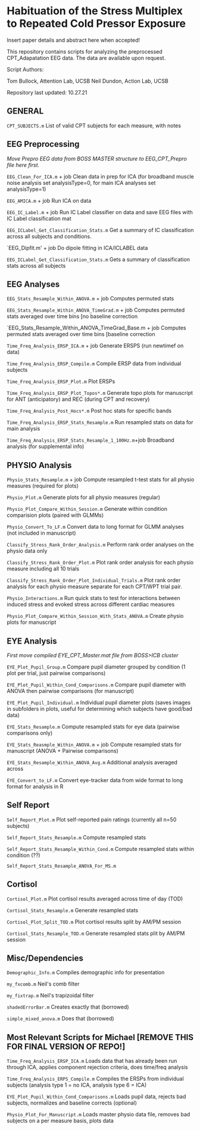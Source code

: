# Habituation of the Stress Multiplex to Repeated Cold Pressor Exposure

Insert paper details and abstract here when accepted!

This repository contains scripts for analyzing the preprocessed CPT_Adapatation EEG data.  The data are available upon request.

Script Authors: 

Tom Bullock, Attention Lab, UCSB 
Neil Dundon, Action Lab, UCSB

Repository last updated: 10.27.21



## GENERAL

`CPT_SUBJECTS.m` List of valid CPT subjects for each measure, with notes



## EEG Preprocessing 

*Move Prepro EEG data from BOSS MASTER structure to EEG_CPT_Prepro file here first.*

`EEG_Clean_For_ICA.m` + job Clean data in prep for ICA (for broadband muscle noise analysis set analysisType=0, for main ICA analyses set analysisType=1)

`EEG_AMICA.m` + job Run ICA on data

`EEG_IC_Label.m` + job Run IC Label classifier on data and save EEG files with IC Label classification mat

`EEG_ICLabel_Get_Classification_Stats.m` Get a summary of IC classification across all subjects and conditions.

`EEG_Dipfit.m' + job Do dipole fitting in ICA/ICLABEL data

`EEG_ICLabel_Get_Classification_Stats.m` Gets a summary of classification stats across all subjects



## EEG Analyses

`EEG_Stats_Resample_Within_ANOVA.m` + job Computes permuted stats

`EEG_Stats_Resample_Within_ANOVA_TimeGrad.m` + job Computes permuted stats averaged over time bins [no baseline correction

`EEG_Stats_Resample_Within_ANOVA_TimeGrad_Base.m + job Computes permuted stats averaged over time bins [baseline correction

`Time_Freq_Analysis_ERSP_ICA.m` + job Generate ERSPS (run newtimef on data)

`Time_Freq_Analysis_ERSP_Compile.m` Compile ERSP data from individual subjects

`Time_Freq_Analysis_ERSP_Plot.m` Plot ERSPs 

`Time_Freq_Analysis_ERSP_Plot_Topos*.m` Generate topo plots for manuscript for ANT (anticipatory) and REC (during CPT and recovery)

`Time_Freq_Analysis_Post_Hocs*.m` Post hoc stats for specific bands

`Time_Freq_Analysis_ERSP_Stats_Resample.m` Run resampled stats on data for main analysis

`Time_Freq_Analysis_ERSP_Stats_Resample_1_100Hz.m`+job Broadband analysis (for supplemental info)




## PHYSIO Analysis

`Physio_Stats_Resample.m` + job  Compute resampled t-test stats for all physio measures (required for plots)

`Physio_Plot.m` Generate plots for all physio measures (regular)

`Physio_Plot_Compare_Within_Session.m` Generate within condition comparision plots (paired with GLMMs)

`Physio_Convert_To_LF.m` Convert data to long format for GLMM analyses (not included in manuscript)

`Classify_Stress_Rank_Order_Analysis.m` Perform rank order analyses on the physio data only

`Classify_Stress_Rank_Order_Plot.m` Plot rank order analysis for each physio measure including all 10 trials

`Classify_Stress_Rank_Order_Plot_Individual_Trials.m` Plot rank order analysis for each physio measure separate for each CPT/WPT trial pair.

`Physio_Interactions.m` Run quick stats to test for interactions between induced stress and evoked stress across different cardiac measures

`Physio_Plot_Compare_Within_Session_With_Stats_ANOVA.m` Create physio plots for manuscript



## EYE Analysis

*First move compiled EYE_CPT_Master.mat file from BOSS>ICB cluster*

`EYE_Plot_Pupil_Group.m` Compare pupil diameter grouped by condition (1 plot per trial, just pairwise comparisons)

`EYE_Plot_Pupil_Within_Cond_Comparisons.m` Compare pupil diameter with ANOVA then pairwise comparisons (for manuscript)

`EYE_Plot_Pupil_Individual.m` Individual pupil diameter plots (saves images in subfolders in plots, useful for determining which subjects have good/bad data)

`EYE_Stats_Resample.m` Compute resampled stats for eye data (pairwise comparisons only)

`EYE_Stats_Reasmple_Within_ANOVA.m` + job Compute resampled stats for manuscript (ANOVA + Pairwise comparisons)

`EYE_Stats_Resample_Within_ANOVA_Avg.m` Additional analysis averaged across 

`EYE_Convert_to_LF.m` Convert eye-tracker data from wide format to long format for analysis in R



## Self Report

`Self_Report_Plot.m` Plot self-reported pain ratings (currently all n=50 subjects)

`Self_Report_Stats_Resample.m` Compute resampled stats

`Self_Report_Stats_Resample_Within_Cond.m` Compute resampled stats within condition (??)

`Self_Report_Stats_Resample_ANOVA_For_MS.m`



## Cortisol 

`Cortisol_Plot.m` Plot cortisol results averaged across time of day (TOD)

`Cortisol_Stats_Resample.m` Generate resampled stats

`Cortisol_Plot_Split_TOD.m` Plot cortisol results split by AM/PM session

`Cortisol_Stats_Resample_TOD.m` Generate resampled stats plit by AM/PM session



## Misc/Dependencies 

`Demographic_Info.m` Compiles demographic info for presentation

`my_fxcomb.m` Neil's comb filter

`my_fixtrap.m` Neil's trapizoidal filter

`shadedErrorBar.m` Creates exactly that (borrowed)

`simple_mixed_anova.m` Does that (borrowed)



## Most Relevant Scripts for Michael [REMOVE THIS FOR FINAL VERSION OF REPO!]

`Time_Freq_Analysis_ERSP_ICA.m` Loads data that has already been run through ICA, applies component rejection criteria, does time/freq analysis

`Time_Freq_Analysis_ERPS_Compile.m` Compiles the ERSPs from individual subjects (analysis type 1 = no ICA, analysis type 6 = ICA)

`EYE_Plot_Pupil_Within_Cond_Comparisons.m` Loads pupil data, rejects bad subjects, normalizes and baseline corrects (optional)

`Physio_Plot_For_Manuscript.m` Loads master physio data file, removes bad subjects on a per measure basis, plots data

